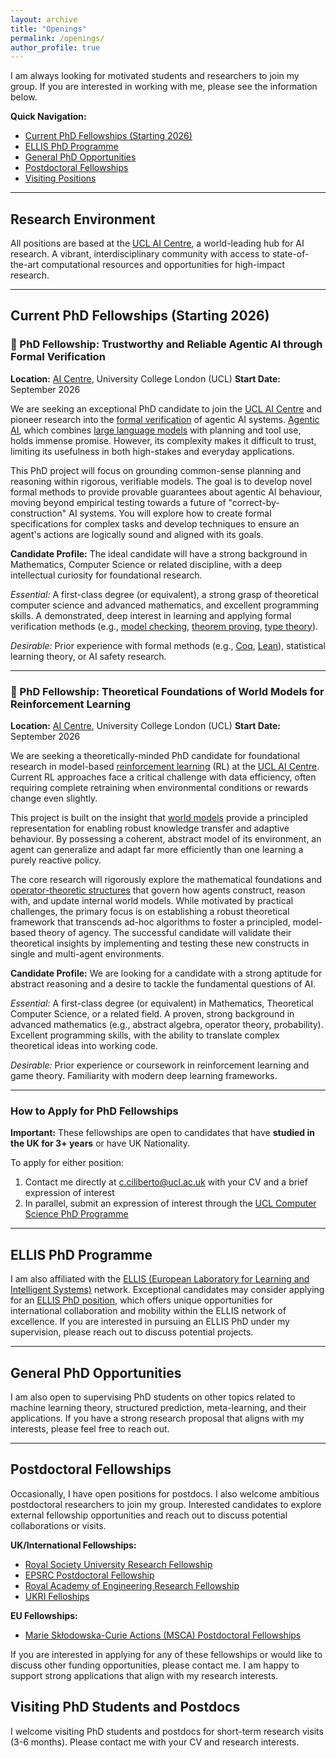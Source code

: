 ```yaml
---
layout: archive
title: "Openings"
permalink: /openings/
author_profile: true
---
```


I am always looking for motivated students and researchers to join my group. If you are interested in working with me, please see the information below.

**Quick Navigation:**
- [Current PhD Fellowships (Starting 2026)](#current-phd-fellowships-starting-2026)
- [ELLIS PhD Programme](#ellis-phd-programme)
- [General PhD Opportunities](#general-phd-opportunities)
- [Postdoctoral Fellowships](#postdoctoral-fellowships)
- [Visiting Positions](#visiting-phd-students-and-postdocs)

---

## Research Environment

All positions are based at the [UCL AI Centre](https://www.ucl.ac.uk/ai-centre/), a world-leading hub for AI research. A vibrant, interdisciplinary community with access to state-of-the-art computational resources and opportunities for high-impact research.

---

## Current PhD Fellowships (Starting 2026)

### 🔔 PhD Fellowship: Trustworthy and Reliable Agentic AI through Formal Verification

**Location:** [AI Centre](https://www.ucl.ac.uk/ai-centre/), University College London (UCL)
**Start Date:** September 2026

We are seeking an exceptional PhD candidate to join the [UCL AI Centre](https://www.ucl.ac.uk/ai-centre/) and pioneer research into the [formal verification](https://en.wikipedia.org/wiki/Formal_verification) of agentic AI systems. [Agentic AI](https://www.anthropic.com/research/building-effective-agents), which combines [large language models](https://en.wikipedia.org/wiki/Large_language_model) with planning and tool use, holds immense promise. However, its complexity makes it difficult to trust, limiting its usefulness in both high-stakes and everyday applications.

This PhD project will focus on grounding common-sense planning and reasoning within rigorous, verifiable models. The goal is to develop novel formal methods to provide provable guarantees about agentic AI behaviour, moving beyond empirical testing towards a future of "correct-by-construction" AI systems. You will explore how to create formal specifications for complex tasks and develop techniques to ensure an agent's actions are logically sound and aligned with its goals.

**Candidate Profile:**
The ideal candidate will have a strong background in Mathematics, Computer Science or related discipline, with a deep intellectual curiosity for foundational research.

*Essential:* A first-class degree (or equivalent), a strong grasp of theoretical computer science and advanced mathematics, and excellent programming skills. A demonstrated, deep interest in learning and applying formal verification methods (e.g., [model checking](https://en.wikipedia.org/wiki/Model_checking), [theorem proving](https://en.wikipedia.org/wiki/Automated_theorem_proving), [type theory](https://en.wikipedia.org/wiki/Type_theory)).

*Desirable:* Prior experience with formal methods (e.g., [Coq](https://coq.inria.fr/), [Lean](https://lean-lang.org/)), statistical learning theory, or AI safety research.

---

### 🔔 PhD Fellowship: Theoretical Foundations of World Models for Reinforcement Learning

**Location:** [AI Centre](https://www.ucl.ac.uk/ai-centre/), University College London (UCL)
**Start Date:** September 2026

We are seeking a theoretically-minded PhD candidate for foundational research in model-based [reinforcement learning](https://en.wikipedia.org/wiki/Reinforcement_learning) (RL) at the [UCL AI Centre](https://www.ucl.ac.uk/ai-centre/). Current RL approaches face a critical challenge with data efficiency, often requiring complete retraining when environmental conditions or rewards change even slightly.

This project is built on the insight that [world models](https://worldmodels.github.io/) provide a principled representation for enabling robust knowledge transfer and adaptive behaviour. By possessing a coherent, abstract model of its environment, an agent can generalize and adapt far more efficiently than one learning a purely reactive policy.

The core research will rigorously explore the mathematical foundations and [operator-theoretic structures](https://arxiv.org/abs/2406.19861v2) that govern how agents construct, reason with, and update internal world models. While motivated by practical challenges, the primary focus is on establishing a robust theoretical framework that transcends ad-hoc algorithms to foster a principled, model-based theory of agency. The successful candidate will validate their theoretical insights by implementing and testing these new constructs in single and multi-agent environments.

**Candidate Profile:**
We are looking for a candidate with a strong aptitude for abstract reasoning and a desire to tackle the fundamental questions of AI.

*Essential:* A first-class degree (or equivalent) in Mathematics, Theoretical Computer Science, or a related field. A proven, strong background in advanced mathematics (e.g., abstract algebra, operator theory, probability). Excellent programming skills, with the ability to translate complex theoretical ideas into working code.

*Desirable:* Prior experience or coursework in reinforcement learning and game theory. Familiarity with modern deep learning frameworks.

---

### How to Apply for PhD Fellowships

**Important:** These fellowships are open to candidates that have **studied in the UK for 3+ years** or have UK Nationality.

To apply for either position:
1. Contact me directly at [c.ciliberto@ucl.ac.uk](mailto:c.ciliberto@ucl.ac.uk) with your CV and a brief expression of interest
2. In parallel, submit an expression of interest through the [UCL Computer Science PhD Programme](https://www.findaphd.com/phds/programme/ucl-s-department-of-computer-science-offers-fully-funded-home-studentships-starting-september-2026/?p6777)

---

## ELLIS PhD Programme

I am also affiliated with the [ELLIS (European Laboratory for Learning and Intelligent Systems)](https://ellis.eu/) network. Exceptional candidates may consider applying for an [ELLIS PhD position](https://ellis.eu/phd-postdoc), which offers unique opportunities for international collaboration and mobility within the ELLIS network of excellence. If you are interested in pursuing an ELLIS PhD under my supervision, please reach out to discuss potential projects.

---

## General PhD Opportunities

I am also open to supervising PhD students on other topics related to machine learning theory, structured prediction, meta-learning, and their applications. If you have a strong research proposal that aligns with my interests, please feel free to reach out.

---

## Postdoctoral Fellowships

Occasionally, I have open positions for postdocs. I also welcome ambitious postdoctoral researchers to join my group. Interested candidates to explore external fellowship opportunities and reach out to discuss potential collaborations or visits.

**UK/International Fellowships:**
- [Royal Society University Research Fellowship](https://royalsociety.org/grants-schemes-awards/grants/university-research/)
- [EPSRC Postdoctoral Fellowship](https://www.ukri.org/opportunity/epsrc-postdoctoral-fellowship/)
- [Royal Academy of Engineering Research Fellowship](https://raeng.org.uk/research-funding-and-support/research-fellowships)
- [UKRI Felloships](https://www.ukri.org/apply-for-funding/our-fellowship-opportunities/)

**EU Fellowships:**
- [Marie Skłodowska-Curie Actions (MSCA) Postdoctoral Fellowships](https://marie-sklodowska-curie-actions.ec.europa.eu/actions/postdoctoral-fellowships)

If you are interested in applying for any of these fellowships or would like to discuss other funding opportunities, please contact me. I am happy to support strong applications that align with my research interests.

## Visiting PhD Students and Postdocs

I welcome visiting PhD students and postdocs for short-term research visits (3-6 months). Please contact me with your CV and research interests.

